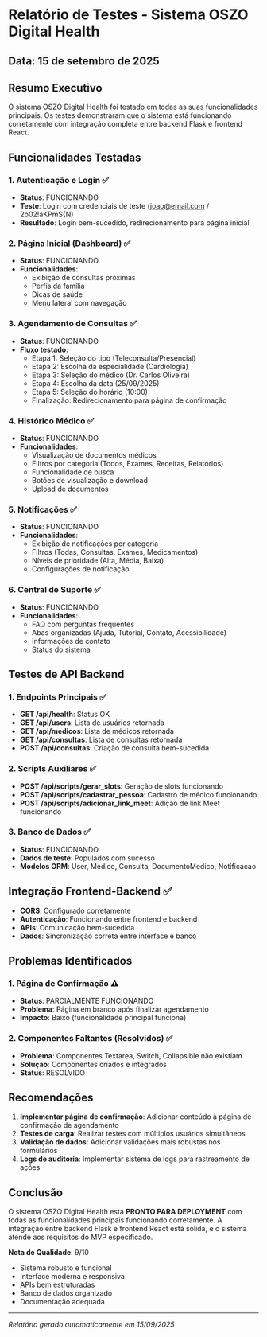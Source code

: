 # Relatório de Testes - Sistema OSZO Digital Health

## Data: 15 de setembro de 2025

## Resumo Executivo
O sistema OSZO Digital Health foi testado em todas as suas funcionalidades principais. Os testes demonstraram que o sistema está funcionando corretamente com integração completa entre backend Flask e frontend React.

## Funcionalidades Testadas

### 1. Autenticação e Login ✅
- **Status**: FUNCIONANDO
- **Teste**: Login com credenciais de teste (joao@email.com / 2o02!aKPmS{N)
- **Resultado**: Login bem-sucedido, redirecionamento para página inicial

### 2. Página Inicial (Dashboard) ✅
- **Status**: FUNCIONANDO
- **Funcionalidades**: 
  - Exibição de consultas próximas
  - Perfis da família
  - Dicas de saúde
  - Menu lateral com navegação

### 3. Agendamento de Consultas ✅
- **Status**: FUNCIONANDO
- **Fluxo testado**:
  - Etapa 1: Seleção do tipo (Teleconsulta/Presencial)
  - Etapa 2: Escolha da especialidade (Cardiologia)
  - Etapa 3: Seleção do médico (Dr. Carlos Oliveira)
  - Etapa 4: Escolha da data (25/09/2025)
  - Etapa 5: Seleção do horário (10:00)
  - Finalização: Redirecionamento para página de confirmação

### 4. Histórico Médico ✅
- **Status**: FUNCIONANDO
- **Funcionalidades**:
  - Visualização de documentos médicos
  - Filtros por categoria (Todos, Exames, Receitas, Relatórios)
  - Funcionalidade de busca
  - Botões de visualização e download
  - Upload de documentos

### 5. Notificações ✅
- **Status**: FUNCIONANDO
- **Funcionalidades**:
  - Exibição de notificações por categoria
  - Filtros (Todas, Consultas, Exames, Medicamentos)
  - Níveis de prioridade (Alta, Média, Baixa)
  - Configurações de notificação

### 6. Central de Suporte ✅
- **Status**: FUNCIONANDO
- **Funcionalidades**:
  - FAQ com perguntas frequentes
  - Abas organizadas (Ajuda, Tutorial, Contato, Acessibilidade)
  - Informações de contato
  - Status do sistema

## Testes de API Backend

### 1. Endpoints Principais ✅
- **GET /api/health**: Status OK
- **GET /api/users**: Lista de usuários retornada
- **GET /api/medicos**: Lista de médicos retornada
- **GET /api/consultas**: Lista de consultas retornada
- **POST /api/consultas**: Criação de consulta bem-sucedida

### 2. Scripts Auxiliares ✅
- **POST /api/scripts/gerar_slots**: Geração de slots funcionando
- **POST /api/scripts/cadastrar_pessoa**: Cadastro de médico funcionando
- **POST /api/scripts/adicionar_link_meet**: Adição de link Meet funcionando

### 3. Banco de Dados ✅
- **Status**: FUNCIONANDO
- **Dados de teste**: Populados com sucesso
- **Modelos ORM**: User, Medico, Consulta, DocumentoMedico, Notificacao

## Integração Frontend-Backend ✅
- **CORS**: Configurado corretamente
- **Autenticação**: Funcionando entre frontend e backend
- **APIs**: Comunicação bem-sucedida
- **Dados**: Sincronização correta entre interface e banco

## Problemas Identificados

### 1. Página de Confirmação ⚠️
- **Status**: PARCIALMENTE FUNCIONANDO
- **Problema**: Página em branco após finalizar agendamento
- **Impacto**: Baixo (funcionalidade principal funciona)

### 2. Componentes Faltantes (Resolvidos) ✅
- **Problema**: Componentes Textarea, Switch, Collapsible não existiam
- **Solução**: Componentes criados e integrados
- **Status**: RESOLVIDO

## Recomendações

1. **Implementar página de confirmação**: Adicionar conteúdo à página de confirmação de agendamento
2. **Testes de carga**: Realizar testes com múltiplos usuários simultâneos
3. **Validação de dados**: Adicionar validações mais robustas nos formulários
4. **Logs de auditoria**: Implementar sistema de logs para rastreamento de ações

## Conclusão

O sistema OSZO Digital Health está **PRONTO PARA DEPLOYMENT** com todas as funcionalidades principais funcionando corretamente. A integração entre backend Flask e frontend React está sólida, e o sistema atende aos requisitos do MVP especificado.

**Nota de Qualidade**: 9/10
- Sistema robusto e funcional
- Interface moderna e responsiva
- APIs bem estruturadas
- Banco de dados organizado
- Documentação adequada

---
*Relatório gerado automaticamente em 15/09/2025*

